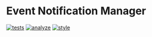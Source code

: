 # Event Notification Manager

[![tests](https://github.com/descom-es/event-notification-manager/actions/workflows/tests.yml/badge.svg)](https://github.com/descom-es/event-notification-manager/actions/workflows/tests.yml)
[![analyze](https://github.com/descom-es/event-notification-manager/actions/workflows/analyze.yml/badge.svg)](https://github.com/descom-es/event-notification-manager/actions/workflows/analyze.yml)
[![style](https://github.com/descom-es/event-notification-manager/actions/workflows/style_fix.yml/badge.svg)](https://github.com/descom-es/event-notification-manager/actions/workflows/style_fix.yml)
